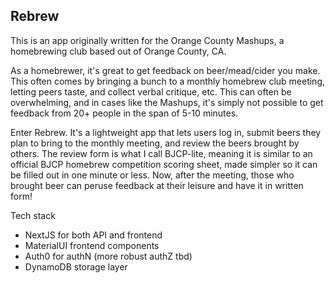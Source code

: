 Rebrew
---

This is an app originally written for the Orange County Mashups, a homebrewing club based out of Orange County, CA. 

As a homebrewer, it's great to get feedback on beer/mead/cider you make. This often comes by bringing a bunch to a monthly homebrew club meeting, letting peers taste, and collect verbal critique, etc. This can often be overwhelming, and in cases like the Mashups, it's simply not possible to get feedback from 20+ people in the span of 5-10 minutes.

Enter Rebrew. It's a lightweight app that lets users log in, submit beers they plan to bring to the monthly meeting, and review the beers brought by others. The review form is what I call BJCP-lite, meaning it is similar to an official BJCP homebrew competition scoring sheet, made simpler so it can be filled out in one minute or less. Now, after the meeting, those who brought beer can peruse feedback at their leisure and have it in written form!

Tech stack

* NextJS for both API and frontend
* MaterialUI frontend components
* Auth0 for authN (more robust authZ tbd)
* DynamoDB storage layer
